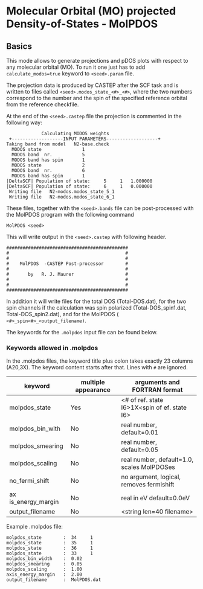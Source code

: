 # Molecular Orbital (MO) projected Density-of-States - MolPDOS

## Basics

This mode allows to generate projections and pDOS plots with respect to
any molecular orbital (MO). To run it one just has to add `calculate_modos=true` keyword
to `<seed>.param` file.

The projection data is produced by CASTEP after the SCF task and is
written to files called ``<seed>.modos_state_<#>_<#>``, where
the two numbers correspond to the number and the spin of the specified
reference orbital from the reference checkfile.

At the end of the ``<seed>.castep`` file the projection is commented in
the following way:

```
             Calculating MODOS weights               
 +-------------------INPUT PARAMETERS-------------------+
Taking band from model   N2-base.check                                                                                                                                                                                                                                                   
  MODOS state               1
  MODOS band  nr.           5
  MODOS band has spin       1
  MODOS state               2
  MODOS band  nr.           6
  MODOS band has spin       1
|DeltaSCF| Population of state:     5     1   1.000000
|DeltaSCF| Population of state:     6     1   0.000000
 Writing file   N2-modos.modos_state_5_1
 Writing file   N2-modos.modos_state_6_1
```

These files, together with the ``<seed>.bands`` file can be post-processed
with the MolPDOS program with the following command

    MolPDOS <seed>

This will write output in the ``<seed>.castep`` with following header.

    #############################################
    #                                           #
    #                                           #
    #    MolPDOS  -CASTEP Post-processor        #
    #                                           #
    #       by   R. J. Maurer                   #
    #                                           #
    #                                           #
    #############################################

In addition it will write files for the total DOS (Total-DOS.dat), for
the two spin channels if the calculation was spin polarized
(Total-DOS_spin1.dat, Total-DOS_spin2.dat), and for the MolPDOS (
``<#>_spin<#>_<output_filename)``. 

The keywords for the `.molpdos` input file can be found below.

### Keywords allowed in <seed>.molpdos

In the .molpdos files, the keyword title plus colon takes
exactly 23 columns (A20,3X). The keyword content starts after that.
Lines with ``#`` are ignored.


| keyword           | multiple appearance | arguments and FORTRAN format          |
| ------------------ | ---------- | --------------------------------------- |
| molpdos_state    |  Yes    | <# of ref. state I6\>1X<spin of ef. state I6\>    |
| molpdos_bin_with |  No     | real number, default=0.01             |
| molpdos_smearing |  No     | real number, default=0.05             |
| molpdos_scaling  |  No     | real number, default=1.0, scales  MolPDOSes     |
| no_fermi_shift   |  No     | no argument, logical, removes  fermishift       |
| ax is_energy_margin        |  No     | real in eV default=0.0eV              |
| output_filename  |  No     | <string len=40 filename\>            |

Example .molpdos file:

    molpdos_state        :  34     1
    molpdos_state        :  35     1
    molpdos_state        :  36     1
    molpdos_state        :  33     1
    molpdos_bin_width    :  0.02
    molpdos_smearing     :  0.05
    molpdos_scaling      :  1.00
    axis_energy_margin   :  2.00
    output_filename      :  MolPDOS.dat
